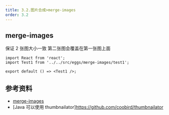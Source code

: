 ```yaml
---
title: 3.2.图片合成>merge-images
order: 3.2
---
```


## merge-images

保证 2 张图大小一致
第二张图会覆盖在第一张图上面

```tsx
import React from 'react';
import Test1 from '../../src/eggs/merge-images/test1';

export default () => <Test1 />;
```

## 参考资料

- [merge-images](https://github.com/lukechilds/merge-images)
- [Java 可以使用 thumbnailator]https://github.com/coobird/thumbnailator
